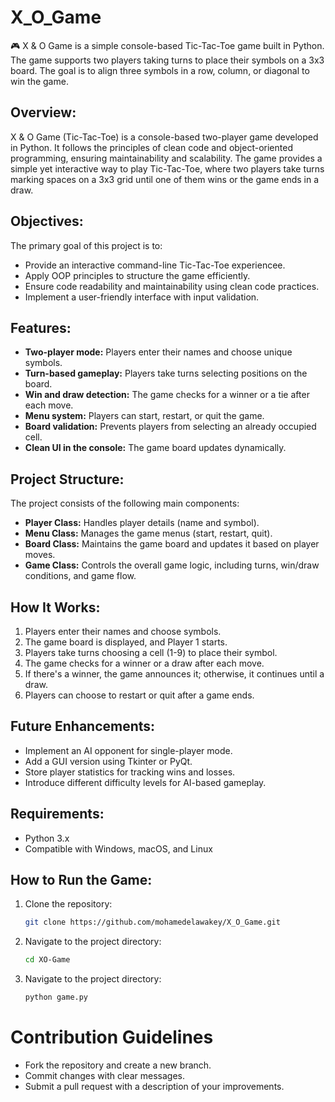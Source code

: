 # X_O_Game
🎮 X & O Game is a simple console-based Tic-Tac-Toe game built in Python. The game supports two players taking turns to place their symbols on a 3x3 board. The goal is to align three symbols in a row, column, or diagonal to win the game.
 
## Overview:   
X & O Game (Tic-Tac-Toe) is a console-based two-player game developed in Python. It follows the principles of clean code and object-oriented programming, ensuring maintainability and scalability. The game provides a simple yet interactive way to play Tic-Tac-Toe, where two players take turns marking spaces on a 3x3 grid until one of them wins or the game ends in a draw.
   
## Objectives:
The primary goal of this project is to:
- Provide an interactive command-line Tic-Tac-Toe experiencee.    
- Apply OOP principles to structure the game efficiently.  
- Ensure code readability and maintainability using clean code practices.  
- Implement a user-friendly interface with input validation.  

## Features:   
- **Two-player mode:** Players enter their names and choose unique symbols.   
- **Turn-based gameplay:** Players take turns selecting positions on the board.  
- **Win and draw detection:** The game checks for a winner or a tie after each move.  
- **Menu system:** Players can start, restart, or quit the game.   
- **Board validation:** Prevents players from selecting an already occupied cell.    
- **Clean UI in the console:** The game board updates dynamically.    

## Project Structure:
The project consists of the following main components:  
- **Player Class:** Handles player details (name and symbol).  
- **Menu Class:** Manages the game menus (start, restart, quit).  
- **Board Class:** Maintains the game board and updates it based on player moves.  
- **Game Class:** Controls the overall game logic, including turns, win/draw conditions, and game flow.  

## How It Works:
1. Players enter their names and choose symbols.  
2. The game board is displayed, and Player 1 starts.  
3. Players take turns choosing a cell (1-9) to place their symbol.  
4. The game checks for a winner or a draw after each move.  
5. If there's a winner, the game announces it; otherwise, it continues until a draw.  
6. Players can choose to restart or quit after a game ends.  

## Future Enhancements:
- Implement an AI opponent for single-player mode.  
- Add a GUI version using Tkinter or PyQt.  
- Store player statistics for tracking wins and losses.  
- Introduce different difficulty levels for AI-based gameplay.  

## Requirements:
- Python 3.x      
- Compatible with Windows, macOS, and Linux  

## How to Run the Game:
1. Clone the repository:            
   ```bash
   git clone https://github.com/mohamedelawakey/X_O_Game.git
2. Navigate to the project directory:  
   ```bash          
   cd XO-Game
3. Navigate to the project directory:  
   ```bash
   python game.py

# Contribution Guidelines
- Fork the repository and create a new branch. 
- Commit changes with clear messages.
- Submit a pull request with a description of your improvements.
